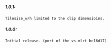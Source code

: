 ##### 1.0.1:
    Tilesize_w/h limited to the clip dimensioins.

##### 1.0.0:
    Initial release. (port of the vs-mlrt bd16d17)
